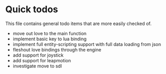 Quick todos
===========

This file contains general todo items that are more easily checked of.

* move out love to the main function
* implement basic key to lua binding
* implement full entity-scripting support with full data loading from json
* fleshout love bindings through the engine
* add support for joystick
* add support for leapmotion
* investigate move to sdl